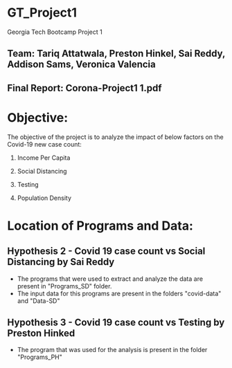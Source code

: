 # GT_Project1

Georgia Tech Bootcamp Project 1

## Team: Tariq Attatwala, Preston Hinkel, Sai Reddy, Addison Sams, Veronica Valencia

## Final Report: Corona-Project1 1.pdf

# Objective:

The objective of the project is to analyze the impact of below factors on the Covid-19 new case count:

1. Income Per Capita

2. Social Distancing

3. Testing

4. Population Density


# Location of Programs and Data:


## Hypothesis 2 - Covid 19 case count vs Social Distancing by Sai Reddy

- The programs that were used to extract and analyze the data are present in "Programs_SD" folder.
- The input data for this programs are present in the folders "covid-data" and "Data-SD"


## Hypothesis 3 - Covid 19 case count vs Testing by Preston Hinked

- The program that was used for the analysis is present in the folder "Programs_PH"
